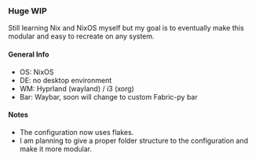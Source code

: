 ### Huge WIP

Still learning Nix and NixOS myself but my goal is to eventually make this modular and easy to recreate on any system.

#### General Info
- OS: NixOS
- DE: no desktop environment
- WM: Hyprland (wayland) / i3 (xorg)
- Bar: Waybar, soon will change to custom Fabric-py bar

#### Notes
- The configuration now uses flakes. 
- I am planning to give a proper folder structure to the configuration and make it more modular.
